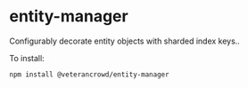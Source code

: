 # entity-manager

Configurably decorate entity objects with sharded index keys..

To install:

```bash
npm install @veterancrowd/entity-manager
```
